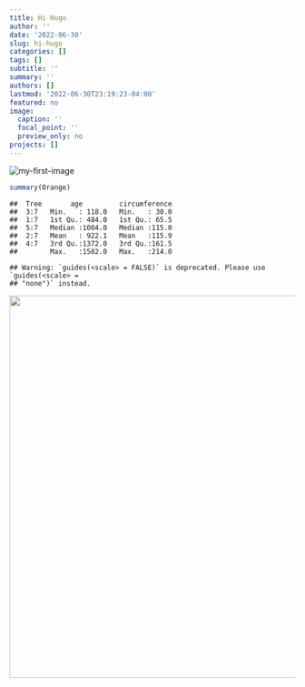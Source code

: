 ```yaml
---
title: Hi Hugo
author: ''
date: '2022-06-30'
slug: hi-hugo
categories: []
tags: []
subtitle: ''
summary: ''
authors: []
lastmod: '2022-06-30T23:19:23-04:00'
featured: no
image:
  caption: ''
  focal_point: ''
  preview_only: no
projects: []
---
```


![my-first-image](image1.jpg)


```r
summary(Orange)
```

```
##  Tree       age         circumference  
##  3:7   Min.   : 118.0   Min.   : 30.0  
##  1:7   1st Qu.: 484.0   1st Qu.: 65.5  
##  5:7   Median :1004.0   Median :115.0  
##  2:7   Mean   : 922.1   Mean   :115.9  
##  4:7   3rd Qu.:1372.0   3rd Qu.:161.5  
##        Max.   :1582.0   Max.   :214.0
```


```
## Warning: `guides(<scale> = FALSE)` is deprecated. Please use `guides(<scale> =
## "none")` instead.
```

<img src="{{< blogdown/postref >}}index_files/figure-html/unnamed-chunk-2-1.png" width="672" />
